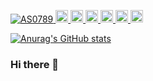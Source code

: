 <p align="left"> 
  <a href="https://github.com/AS0789/AS0789/">
    <img src="https://komarev.com/ghpvc/?username=AS0789" alt="AS0789" />
  </a>
  <a href="http://twitter.com/ASTwi2nd">
    <img height="20" src="https://img.shields.io/twitter/follow/ASTwi2nd?label=%E3%83%95%E3%82%A9%E3%83%AD%E3%83%AF%E3%83%BC&logo=twitter&style=flat" />
  </a>
  <a href="https://github.com/AS0789">
    <img height="20" src="https://img.shields.io/github/followers/AS0789?label=%E3%83%95%E3%82%A9%E3%83%AD%E3%83%AF%E3%83%BC&logo=github&style=flat" />
  </a>
  <a href="https://www.reddit.com/user/ArsenicInteger">
    <img height="20" src="https://img.shields.io/reddit/user-karma/combined/ArsenicInteger?label=%E3%83%95%E3%82%A9%E3%83%AD%E3%83%AF%E3%83%BC&logo=reddit&style=flat" />
  </a>
  <a href="https://www.twitch.tv/arsenicinteger">
    <img height="20" src="https://img.shields.io/twitch/status/arsenicinteger?label=%E3%82%B9%E3%83%86%E3%83%BC%E3%82%BF%E3%82%B9&logo=twitch&style=flat" />
  </a>
  <a href="http://qiita.com/AS0789">
    <img height="20" src="https://qiita-badge.apiapi.app/s/AS0789/posts.svg" />
  </a>
  <//qiita.com/AS0789">
    <img height="20" src="https://qiita-badge.apiapi.app/s/AS0789/contributions.svg" />
  </a>
</p>

[![Anurag's GitHub stats](https://github-readme-stats.vercel.app/api?username=AS0789&show_icons=true&theme=tokyonight)](https://github.com/anuraghazra/github-readme-stats)
### Hi there 👋

  <!--
**AS0789/AS0789** is a ✨ _special_ ✨ repository because its `README.md` (this file) appears on your GitHub profile.

Here are some ideas to get you started:

- 🔭 I’m currently working on ...
- 🌱 I’m currently learning ...
- 👯 I’m looking to collaborate on ...
- 🤔 I’m looking for help with ...
- 💬 Ask me about ...
- 📫 How to reach me: ...
- 😄 Pronouns: ...
- ⚡ Fun fact: ...
-->
